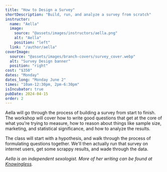 ```yaml
---
title: "How to Design a Survey"
shortDescription: "Build, run, and analyze a survey from scratch"
instructor:
  name: "Aella"
  image:
    source: "@assets/images/instructors/aella.png"
    alt: "Aella"
    position: "left"
  link: "/author/aella"
coverImage:
  source: "@assets/images/branch-covers/survey_cover.webp"
  alt: "Survey Design banner"
  position: "right"
cost: "$350"
dates: "Monday"
dates_long: "Monday June 2"
times: "10am-12:30pm, 2pm-6:30pm"
isIncubator: true
pubDate: 2024-04-15
order: 2
---
```


Aella will go through the process of building a survey from start to finish. The workshop will cover how to write good questions that get at the core of what you're trying to measure, how to reason about things like sample size, marketing, and statistical significance, and how to analyze the results.

The class will start with a hypothesis, and walk through the process of formulating questions together. We'll then actually run that survey on internet users, get some scrappy results, and wade through the data.

*Aella is an independent sexologist. More of her writing can be found at [Knowingless](https://aella.substack.com/).*
